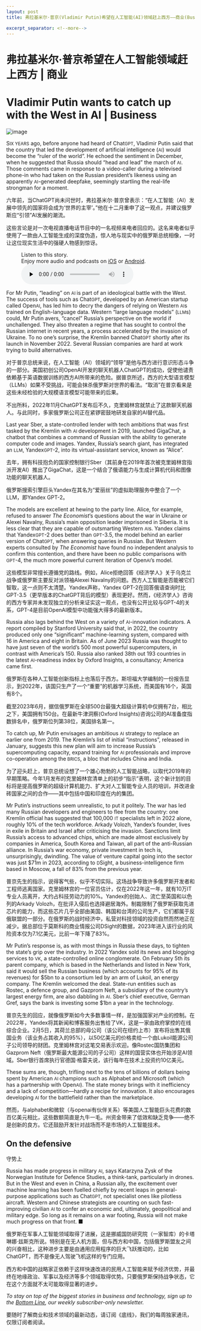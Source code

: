 ```yaml
---
layout: post
title: 弗拉基米尔·普京(Vladimir Putin)希望在人工智能(AI)领域赶上西方——商业(Business)新闻。

excerpt_separator: <!--more-->
---
```



<!--more-->

# 弗拉基米尔·普京希望在人工智能领域赶上西方 | 商业


# Vladimir Putin wants to catch up with the West in AI | Business

![image](https://images.weserv.nl/?url=www.economist.com/img/b/1280/720/90/media-assets/image/20240210_WBD003.jpg)

<div></div><p><span>S</span><small>IX YEARS</small> ago, before anyone had heard of Chat<small>GPT</small>, Vladimir Putin said that the country that led the development of artificial intelligence (<small>AI</small>) would become the “ruler of the world”. He echoed the sentiment in December, when he suggested that Russia should “head and lead” the march of <small>AI</small>. Those comments came in response to a video-caller during a televised phone-in who had taken on the Russian president’s likeness using an apparently <small>AI</small>-generated deepfake, seemingly startling the real-life strongman for a moment. </p>

六年前，当ChatGPT尚未问世时，弗拉基米尔·普京曾表示：“在人工智能（AI）发展中领先的国家将会成为‘世界的主宰’。”他在十二月重申了这一观点，并建议俄罗斯应“引领”AI发展的潮流。

这些言论是对一次电视直播电话节目中的一名视频来电者回应的。这名来电者似乎使用了一款由人工智能生成的深度伪造，惊人地与现实中的俄罗斯总统相像，一时让这位现实生活中的强硬人物感到惊讶。


<div><figure><div><figcaption>Listen to this story.</figcaption> <span>Enjoy more audio and podcasts on<!-- --> <a href="https://www.economist.comhttps://economist-app.onelink.me/d2eC/bed1b25" id="audio-ios-cta" rel="noreferrer" target="_blank">iOS</a> <!-- -->or<!-- --> <a href="https://www.economist.comhttps://economist-app.onelink.me/d2eC/7f3c199" id="audio-android-cta" rel="noreferrer" target="_blank">Android</a>.</span></div><audio controls="" id="audio-player" preload="none" src="https://www.economist.com/media-assets/audio/063%20Business%20-%20The%20AI%20race-9d8e4e4de7426eef2be16b59844dc4b7.mp3" title="Vladimir Putin wants to catch up with the West in AI"><p>Your browser does not support the &lt;audio&gt; element.</p></audio><div><div></div></div></figure></div><p>For Mr Putin, “leading” on <small>AI </small>is part of an ideological battle with the West. The success of tools such as Chat<small>GPT</small>, developed by an American startup called Open<small>AI</small>, has led him to decry the dangers of relying on Western <small>AI</small>s trained on English-language data. Western “large language models” (<small>LLM</small>s) could, Mr Putin avers, “cancel” Russia’s perspective on the world if unchallenged. They also threaten a regime that has sought to control the Russian internet in recent years, a process accelerated by the invasion of Ukraine. To no one’s surprise, the Kremlin banned Chat<small>GPT</small> shortly after its launch in November 2022. Several Russian companies are hard at work trying to build alternatives. </p>

对于普京总统来说，在人工智能（AI）领域的“领导”是他与西方进行意识形态斗争的一部分。美国初创公司OpenAI开发的聊天机器人ChatGPT的成功，促使他谴责依赖基于英语数据训练的西方AI所带来的危险。据普京所述，西方的大型语言模型（LLMs）如果不受挑战，可能会抹杀俄罗斯对世界的看法。“取消”在普京看来是这些未经检验的大规模语言模型可能带来的后果。

不出所料，2022年11月ChatGPT发布后不久，克里姆林宫就禁止了这款聊天机器人。与此同时，多家俄罗斯公司正在紧锣密鼓地研发自家的AI替代品。


<div><div><div id="econ-1"></div></div></div><p>Last year Sber, a state-controlled lender with tech ambitions that was first tasked by the Kremlin with <small>AI </small>development in 2019, launched GigaChat, a chatbot that combines a command of Russian with the ability to generate computer code and images. Yandex, Russia’s search giant, has integrated an <small>LLM</small>, Yandex<small>GPT</small>-2, into its virtual-assistant service, known as “Alice”.</p>

去年，拥有科技抱负的国家控制银行Sber（其前身在2019年首次被克里姆林宫指派开发AI）推出了GigaChat，这是一个结合了俄语能力与生成计算机代码和图像功能的聊天机器人。

俄罗斯搜索引擎巨头Yandex在其名为“爱丽丝”的虚拟助理服务中整合了一个LLM，即Yandex GPT-2。


<p>The models are excellent at hewing to the party line. Alice, for example, refused to answer <i>The Economist</i>’s questions about the war in Ukraine or Alexei Navalny, Russia’s main opposition leader imprisoned in Siberia. It is less clear that they are capable of outsmarting Western <small>AI</small>s. Yandex claims that Yandex<small>GPT</small>-2 does better than <small>GPT</small>-3.5, the model behind an earlier version of Chat<small>GPT</small>, when answering queries in Russian. But Western experts consulted by <i>The Economist</i> have found no independent analysis to confirm this contention, and there have been no public comparisons with <small>GPT</small>-4, the much more powerful current iteration of Open<small>AI</small>’s model. </p>

这些模型非常擅长遵循党的路线。例如，Alice拒绝回答《经济学人》关于乌克兰战争或俄罗斯主要反对派领袖Alexei Navalny的问题。西方人工智能是否能被它们智取，这一点则不太清楚。Yandex声称，Yandex GPT-2在回答俄语查询时比GPT-3.5（更早版本的ChatGPT背后的模型）表现更好。然而，《经济学人》咨询的西方专家并未发现独立的分析来证实这一观点，也没有公开比较与GPT-4的关系，GPT-4是目前OpenAI模型中功能强大得多的最新版本。


<p>Russia also lags behind the West on a variety of <small>AI</small>-innovation indicators. A report compiled by Stanford University said that, in 2022, the country produced only one “significant” machine-learning system, compared with 16 in America and eight in Britain. As of June 2023 Russia was thought to have just seven of the world’s 500 most powerful supercomputers, in contrast with America’s 150. Russia also ranked 38th out 193 countries in the latest <small>AI</small>-readiness index by Oxford Insights, a consultancy; America came first. </p>

俄罗斯在各种人工智能创新指标上也落后于西方。斯坦福大学编制的一份报告显示，到2022年，该国只生产了一个“重要”的机器学习系统，而美国有16个，英国有8个。

截至2023年6月，据信俄罗斯在全球500台最强大超级计算机中仅拥有7台，相比之下，美国拥有150台。在最新牛津洞察(Oxford Insights)咨询公司的AI准备度指数排名中，俄罗斯位列第38位，美国排名第一。


<p>To catch up, Mr Putin envisages an ambitious <small>AI </small>strategy to replace an earlier one from 2019. The Kremlin’s list of initial “instructions”, released in January, suggests this new plan will aim to increase Russia’s supercomputing capacity, expand training for <small>AI </small>professionals and improve co-operation among the<small> BRICS</small>, a bloc that includes China and India. </p>

为了迎头赶上，普京总统设想了一个雄心勃勃的人工智能战略，以取代2019年的早期策略。今年1月发布的克里姆林宫清单上的初步“指示”表明，这个新计划的目标将是提高俄罗斯的超级计算机能力、扩大对人工智能专业人员的培训，并改进金砖国家之间的合作——其中包括中国和印度在内的集团。


<div><div><div id="econ-2"></div></div></div><p>Mr Putin’s instructions seem unrealistic, to put it politely. The war has led many Russian developers and engineers to flee from the country: one Kremlin official has suggested that 100,000 <small>IT </small>specialists left in 2022 alone, roughly 10% of the tech workforce. Arkady Volozh, Yandex’s founder, lives in exile in Britain and Israel after criticising the invasion. Sanctions limit Russia’s access to advanced chips, which are made almost exclusively by companies in America, South Korea and Taiwan, all part of the anti-Russian alliance. In Russia’s war economy, private investment in tech is, unsurprisingly, dwindling. The value of venture capital going into the sector was just $71m in 2023, according to <small>D</small>Sight, a business-intelligence firm based in Moscow, a fall of 83% from the previous year. </p>

普京先生的指示，说得客气些，似乎不切实际。这场战争导致许多俄罗斯开发者和工程师逃离国家。克里姆林宫的一位官员估计，仅在2022年这一年，就有10万IT专业人员离开，大约占科技劳动力的10%。Yandex的创始人、流亡至英国和以色列的Arkady Volozh，在批评入侵后也选择避居海外。制裁限制了俄罗斯获取先进芯片的能力，而这些芯片几乎全部由美国、韩国和台湾的公司生产，它们都属于反俄联盟的一部分。在俄罗斯的战时经济中，私营对科技领域的投资自然而然地正在减少。据总部位于莫斯科的商业情报公司DSight的数据，2023年进入该行业的风险资本仅为7.1亿美元，比前一年下降了83%。


<p>Mr Putin’s response is, as with most things in Russia these days, to tighten the state’s grip over the industry. In 2022 Yandex sold its news and blogging services to <small>VK</small>, a state-controlled online conglomerate. On February 5th its parent company, which is based in the Netherlands and listed in New York, said it would sell the Russian business (which accounts for 95% of its revenues) for $5bn to a consortium led by an arm of Lukoil, an energy company. The Kremlin welcomed the deal. State-run entities such as Rostec, a defence group, and Gazprom Neft, a subsidiary of the country’s largest energy firm, are also dabbling in <small>AI</small>. Sber’s chief executive, German Gref, says the bank is investing some $1bn a year in the technology. </p>

普京先生的回应，就像俄罗斯如今大多数事情一样，是加强国家对产业的控制。在2022年，Yandex将其新闻和博客服务出售给了VK，这是一家由政府掌控的在线综合企业。2月5日，其荷兰总部的母公司（该公司在纽约上市）宣布将出售其俄国业务（该业务占其收入的95%），以50亿美元的价格卖给一个由Lukoil能源公司子公司领导的财团。克里姆林宫对这笔交易表示欢迎。像Rostec国防集团和Gazprom Neft（俄罗斯最大能源公司的子公司）这样的国营实体也开始涉足AI领域。Sber银行首席执行官德国·格雷夫说，该行每年在技术上投资约10亿美元。


<p>These sums are, though, trifling next to the tens of billions of dollars being spent by American <small>AI </small>champions such as Alphabet and Microsoft (which has a partnership with Open<small>AI</small>). The state money brings with it inefficiency and a lack of competition—hardly a recipe for innovation. It also encourages developing <small>AI </small>for the battlefield rather than the marketplace. </p>

然而，与alphabet和微软（与openai有伙伴关系）等美国人工智能巨头花费的数百亿美元相比，这些数额简直是九牛一毛。州资金带来了低效和缺乏竞争——绝不是创新的良方。它还鼓励开发针对战场而不是市场的人工智能技术。


<h2>On the defensive</h2>

守势上


<p>Russia has made progress in military <small>AI</small>, says Katarzyna Zysk of the Norwegian Institute for Defence Studies, a think-tank, particularly in drones. But in the West and even in China, a Russian ally, the excitement over machine learning has been fuelled chiefly by recent leaps in general-purpose applications such as Chat<small>GPT</small>, not specialist ones like pilotless aircraft. Western and Chinese strategists are counting on such fast-improving civilian <small>AI </small>to confer an economic and, ultimately, geopolitical and military edge. So long as it remains on a war footing, Russia will not make much progress on that front. <span>■</span></p>

俄罗斯在军事人工智能领域取得了进展，这是挪威国防研究院（一家智库）的卡塔琳娜·兹斯克所说。特别是在无人机方面，但与西方和中国，包括俄罗斯盟友之间的兴奋相比，这种进步主要是由通用应用程序的巨大飞跃推动的，比如ChatGPT，而不是像无人驾驶飞机这样的专门应用。

西方和中国的战略家正依赖于这样快速改进的民用人工智能来赋予经济优势，并最终在地缘政治、军事以及经济等多个领域取得优势。只要俄罗斯保持战争状态，它在这个方面就不太可能取得显著的进步。


<p><i>To stay on top of the biggest stories in business and technology, sign up to the <a href="https://www.economist.com/newsletters/the-bottom-line">Bottom Line</a>, our weekly subscriber-only newsletter.</i></p>

要随时了解商业和技术领域的最新动态，请订阅《底线》，我们的每周独家通讯，仅限订阅者阅读。


